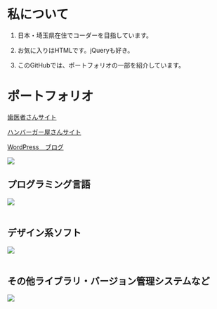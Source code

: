 # 私について

1. 日本・埼玉県在住でコーダーを目指しています。

2. お気に入りはHTMLです。jQueryも好き。

3. このGitHubでは、ポートフォリオの一部を紹介しています。

# ポートフォリオ
[歯医者さんサイト](https://928sekine.github.io/)

[ハンバーガー屋さんサイト](https://928sekine.github.io/hamburger-shop/)

[WordPress　ブログ](https://portfolio.sekinerina.com/)

![](https://github-readme-stats.vercel.app/api/top-langs?username=928sekine&show_icons=true&locale=en&layout=compact)

## プログラミング言語

<img src="https://skillicons.dev/icons?i=html,css,js,jquery,php," /> <br /><br />

## デザイン系ソフト

<img src="https://skillicons.dev/icons?i=ai,ps,xd,figma," /> <br /><br />

## その他ライブラリ・バージョン管理システムなど

<img src="https://skillicons.dev/icons?i=vscode,wordpress,git,discord," /> <br /><br />

